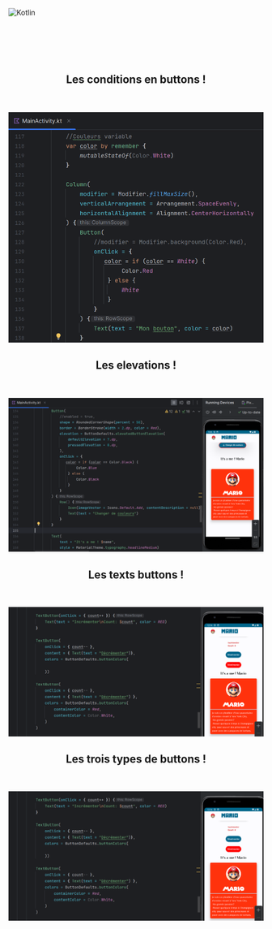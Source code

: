 ![Kotlin](https://img.shields.io/badge/kotlin-%237F52FF.svg?style=for-the-badge&logo=kotlin&logoColor=white)


<br><br><br><br>

<div align="center">
        <h2> Les conditions en buttons ! </h2><br><br>
        <img src="./buttoncondition.png">
</div>

<div align="center">
        <h2> Les elevations ! </h2><br><br>
        <img src="./buttonavecelevation.png">
</div>

<div align="center">
        <h2> Les texts buttons ! </h2><br><br>
        <img src="Lestextbutton.png">
</div>

<div align="center">
        <h2> Les trois types de buttons ! </h2><br><br>
        <img src="./textbutton.png"><br><br>
</div>






